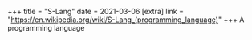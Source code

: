 +++
title = "S-Lang"
date = 2021-03-06
[extra]
link = "https://en.wikipedia.org/wiki/S-Lang_(programming_language)"
+++
A programming language

